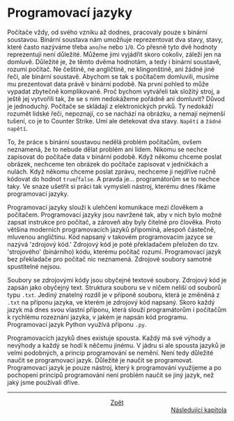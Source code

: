 # Programovací jazyky

Počítače vždy, od svého vzniku až dodnes, pracovaly pouze s binární
soustavou. Binární soustava nám umožňuje reprezentovat dva stavy, stavy,
které často nazýváme třeba `ano`/`ne` nebo `1`/`0`. Co přesně tyto dvě
hodnoty reprezentují není důležité. Můžeme jimi vyjádřit skoro cokoliv,
záleží jen na domluvě. Důležité je, že těmto dvěma hodnotám, a tedy i
binární soustavě, rozumí počítač. Ne češtině, ne angličtině,
ne klingonštině, ani žádné jiné řeči, ale binární soustavě. Abychom
se tak s počítačem domluvili, musíme mu prezentovat data právě
v binární podobě. Na první pohled to může vypadat zbytečně komplikovaně.
Proč bychom vytvářeli tak složitý stroj, a ještě jej vytvořili tak,
že se s ním nedokážeme pořádně ani domluvit? Důvod je jednoduchý.
Počítače se skládají z elektronických prvků. Ty nedokáží rozumět lidské
řeči, nepoznají, co se nachází na obrázku, a nemají nejmenší tušení, co je
to Counter Strike. Umí ale detekovat dva stavy. `Napětí` a `žádné napětí`.

To, že práce s binární soustavou nedělá problém počítačům, ovšem neznamená,
že to nebude dělat problém ani lidem. Nikomu se nechce zapisovat do počítače
data v binární podobě. Když někomu chceme poslat obrázek, nechceme ten obrázek
do počítače zapisovat v jedničkách a nulách. Když někomu chceme poslat
zprávu, nechceme ji nejdříve ručně kódovat do hodnot `true`/`false`.
A pravda je... programátorům se to nechce taky. Ve snaze ušetřit si práci
tak vymysleli nástroj, kterému dnes říkáme programovací jazyky.

Programovací jazyky slouží k ulehčení komunikace mezi člověkem
a počítačem. Programovací jazyky jsou navržené tak, aby v nich
bylo možné zapsat instrukce pro počítač, a zároveň aby byly čitelné
pro člověka. Proto většina moderních programovacích jazyků připomíná, alespoň
částečně, mluvenou angličtinu. Kód napsaný v takovém programovacím jazyce
se nazývá 'zdrojový kód.' Zdrojový kód je poté překladačem přeložen do
tzv. 'strojového' (binárního) kódu, kterému počítač rozumí. Programovací
jazyk bez překladače pro počítač nic neznamená. Zdrojové soubory samotné
spustitelné nejsou.

Soubory se zdrojovými kódy jsou obyčejné textové soubory. Zdrojový kód je zapsán
jako obyčejný text. Struktura souboru se v ničem neliší od souborů typu `.txt`.
Jediný znatelný rozdíl je v příponě souboru, která je změněná z `.txt`
na příponu jazyka, ve kterém je zdrojový kód napsaný. Skoro každý jazyk má dnes
svou vlastní příponu, která slouží programátorům i počítačům k rychlému
rozeznání jazyka, v jakém je napsán kód programu. Programovací jazyk Python
využívá příponu `.py`.

Programovacích jazyků dnes existuje spousta. Každý má své výhody
a nevýhody a každý se hodí k něčemu jinému. V jádru si ale spousta
jazyků je velmi podobných, a princip programování se nemění. Není
tedy důležité naučit se programovací jazyk. Důležité je naučit
se programovat. Programovací jazyk je pouze nástroj, který
k programování využijeme a po pochopení principů programování není
problém naučit se jiný jazyk, než jaký jsme používali dříve.

---

<div style="text-align: center"> <a href="../README.md">Zpět            </a> </div>
<div style="text-align: right" > <a href="idle.md">Následující kapitola </a> </div>

